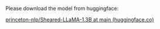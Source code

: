 Please download the model from huggingface:

 [princeton-nlp/Sheared-LLaMA-1.3B at main (huggingface.co)](https://huggingface.co/princeton-nlp/Sheared-LLaMA-1.3B/tree/main)

